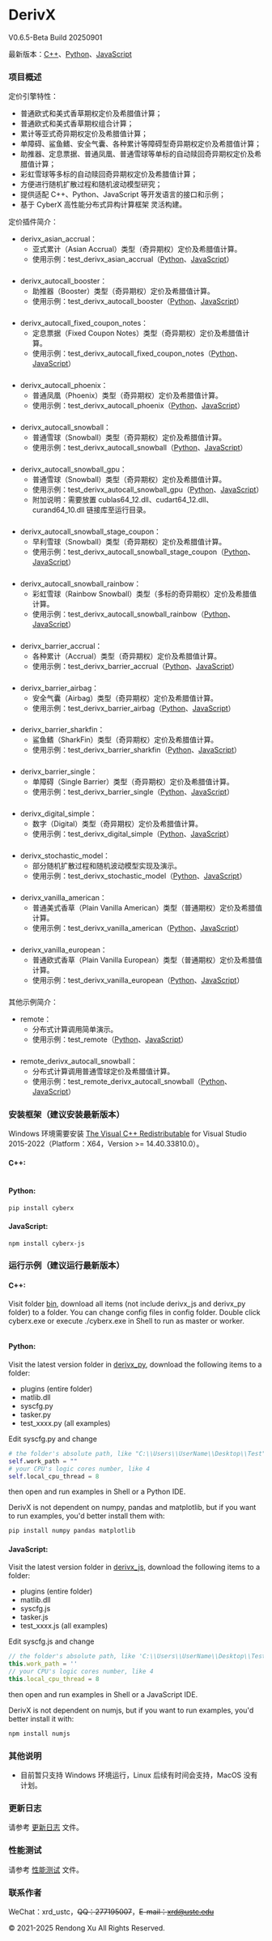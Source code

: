 # DerivX
V0.6.5-Beta Build 20250901

最新版本：[C++](https://github.com/universal-exchange/derivx/tree/main/exe/windows/bin)、[Python](https://github.com/universal-exchange/derivx/tree/main/exe/windows/bin/derivx_py/0.6.5)、[JavaScript](https://github.com/universal-exchange/derivx/tree/main/exe/windows/bin/derivx_js/0.6.5)

### 项目概述
定价引擎特性：
+ 普通欧式和美式香草期权定价及希腊值计算；
+ 普通欧式和美式香草期权组合计算；
+ 累计等亚式奇异期权定价及希腊值计算；
+ 单障碍、鲨鱼鳍、安全气囊、各种累计等障碍型奇异期权定价及希腊值计算；
+ 助推器、定息票据、普通凤凰、普通雪球等单标的自动赎回奇异期权定价及希腊值计算；
+ 彩虹雪球等多标的自动赎回奇异期权定价及希腊值计算；
+ 方便进行随机扩散过程和随机波动模型研究；
+ 提供适配 C++、Python、JavaScript 等开发语言的接口和示例；
+ 基于 CyberX 高性能分布式异构计算框架 灵活构建。

定价插件简介：
+ derivx_asian_accrual：
  + 亚式累计（Asian Accrual）类型（奇异期权）定价及希腊值计算。
  + 使用示例：test_derivx_asian_accrual（[Python](https://github.com/universal-exchange/derivx/tree/main/exe/windows/bin/derivx_py/0.6.5/test_derivx_asian_accrual.py)、[JavaScript](https://github.com/universal-exchange/derivx/tree/main/exe/windows/bin/derivx_js/0.6.5/test_derivx_asian_accrual.js)）
###
+ derivx_autocall_booster：
  + 助推器（Booster）类型（奇异期权）定价及希腊值计算。
  + 使用示例：test_derivx_autocall_booster（[Python](https://github.com/universal-exchange/derivx/tree/main/exe/windows/bin/derivx_py/0.6.5/test_derivx_autocall_booster.py)、[JavaScript](https://github.com/universal-exchange/derivx/tree/main/exe/windows/bin/derivx_js/0.6.5/test_derivx_autocall_booster.js)）
###
+ derivx_autocall_fixed_coupon_notes：
  + 定息票据（Fixed Coupon Notes）类型（奇异期权）定价及希腊值计算。
  + 使用示例：test_derivx_autocall_fixed_coupon_notes（[Python](https://github.com/universal-exchange/derivx/tree/main/exe/windows/bin/derivx_py/0.6.5/test_derivx_autocall_fixed_coupon_notes.py)、[JavaScript](https://github.com/universal-exchange/derivx/tree/main/exe/windows/bin/derivx_js/0.6.5/test_derivx_autocall_fixed_coupon_notes.js)）
###
+ derivx_autocall_phoenix：
  + 普通凤凰（Phoenix）类型（奇异期权）定价及希腊值计算。
  + 使用示例：test_derivx_autocall_phoenix（[Python](https://github.com/universal-exchange/derivx/tree/main/exe/windows/bin/derivx_py/0.6.5/test_derivx_autocall_phoenix.py)、[JavaScript](https://github.com/universal-exchange/derivx/tree/main/exe/windows/bin/derivx_js/0.6.5/test_derivx_autocall_phoenix.js)）
###
+ derivx_autocall_snowball：
  + 普通雪球（Snowball）类型（奇异期权）定价及希腊值计算。
  + 使用示例：test_derivx_autocall_snowball（[Python](https://github.com/universal-exchange/derivx/tree/main/exe/windows/bin/derivx_py/0.6.5/test_derivx_autocall_snowball.py)、[JavaScript](https://github.com/universal-exchange/derivx/tree/main/exe/windows/bin/derivx_js/0.6.5/test_derivx_autocall_snowball.js)）
###
+ derivx_autocall_snowball_gpu：
  + 普通雪球（Snowball）类型（奇异期权）定价及希腊值计算。
  + 使用示例：test_derivx_autocall_snowball_gpu（[Python](https://github.com/universal-exchange/derivx/tree/main/exe/windows/bin/derivx_py/0.6.5/test_derivx_autocall_snowball_gpu.py)、[JavaScript](https://github.com/universal-exchange/derivx/tree/main/exe/windows/bin/derivx_js/0.6.5/test_derivx_autocall_snowball_gpu.js)）
  + 附加说明：需要放置 cublas64_12.dll、cudart64_12.dll、curand64_10.dll 链接库至运行目录。
###
+ derivx_autocall_snowball_stage_coupon：
  + 早利雪球（Snowball）类型（奇异期权）定价及希腊值计算。
  + 使用示例：test_derivx_autocall_snowball_stage_coupon（[Python](https://github.com/universal-exchange/derivx/tree/main/exe/windows/bin/derivx_py/0.6.5/test_derivx_autocall_snowball_stage_coupon.py)、[JavaScript](https://github.com/universal-exchange/derivx/tree/main/exe/windows/bin/derivx_js/0.6.5/test_derivx_autocall_snowball_stage_coupon.js)）
###
+ derivx_autocall_snowball_rainbow：
  + 彩虹雪球（Rainbow Snowball）类型（多标的奇异期权）定价及希腊值计算。
  + 使用示例：test_derivx_autocall_snowball_rainbow（[Python](https://github.com/universal-exchange/derivx/tree/main/exe/windows/bin/derivx_py/0.6.5/test_derivx_autocall_snowball_rainbow.py)、[JavaScript](https://github.com/universal-exchange/derivx/tree/main/exe/windows/bin/derivx_js/0.6.5/test_derivx_autocall_snowball_rainbow.js)）
###
+ derivx_barrier_accrual：
  + 各种累计（Accrual）类型（奇异期权）定价及希腊值计算。
  + 使用示例：test_derivx_barrier_accrual（[Python](https://github.com/universal-exchange/derivx/tree/main/exe/windows/bin/derivx_py/0.6.5/test_derivx_barrier_accrual.py)、[JavaScript](https://github.com/universal-exchange/derivx/tree/main/exe/windows/bin/derivx_js/0.6.5/test_derivx_barrier_accrual.js)）
###
+ derivx_barrier_airbag：
  + 安全气囊（Airbag）类型（奇异期权）定价及希腊值计算。
  + 使用示例：test_derivx_barrier_airbag（[Python](https://github.com/universal-exchange/derivx/tree/main/exe/windows/bin/derivx_py/0.6.5/test_derivx_barrier_airbag.py)、[JavaScript](https://github.com/universal-exchange/derivx/tree/main/exe/windows/bin/derivx_js/0.6.5/test_derivx_barrier_airbag.js)）
###
+ derivx_barrier_sharkfin：
  + 鲨鱼鳍（SharkFin）类型（奇异期权）定价及希腊值计算。
  + 使用示例：test_derivx_barrier_sharkfin（[Python](https://github.com/universal-exchange/derivx/tree/main/exe/windows/bin/derivx_py/0.6.5/test_derivx_barrier_sharkfin.py)、[JavaScript](https://github.com/universal-exchange/derivx/tree/main/exe/windows/bin/derivx_js/0.6.5/test_derivx_barrier_sharkfin.js)）
###
+ derivx_barrier_single：
  + 单障碍（Single Barrier）类型（奇异期权）定价及希腊值计算。
  + 使用示例：test_derivx_barrier_single（[Python](https://github.com/universal-exchange/derivx/tree/main/exe/windows/bin/derivx_py/0.6.5/test_derivx_barrier_single.py)、[JavaScript](https://github.com/universal-exchange/derivx/tree/main/exe/windows/bin/derivx_js/0.6.5/test_derivx_barrier_single.js)）
###
+ derivx_digital_simple：
  + 数字（Digital）类型（奇异期权）定价及希腊值计算。
  + 使用示例：test_derivx_digital_simple（[Python](https://github.com/universal-exchange/derivx/tree/main/exe/windows/bin/derivx_py/0.6.5/test_derivx_digital_simple.py)、[JavaScript](https://github.com/universal-exchange/derivx/tree/main/exe/windows/bin/derivx_js/0.6.5/test_derivx_digital_simple.js)）
###
+ derivx_stochastic_model：
  + 部分随机扩散过程和随机波动模型实现及演示。
  + 使用示例：test_derivx_stochastic_model（[Python](https://github.com/universal-exchange/derivx/tree/main/exe/windows/bin/derivx_py/0.6.5/test_derivx_stochastic_model.py)、[JavaScript](https://github.com/universal-exchange/derivx/tree/main/exe/windows/bin/derivx_js/0.6.5/test_derivx_stochastic_model.js)）
###
+ derivx_vanilla_american：
  + 普通美式香草（Plain Vanilla American）类型（普通期权）定价及希腊值计算。
  + 使用示例：test_derivx_vanilla_american（[Python](https://github.com/universal-exchange/derivx/tree/main/exe/windows/bin/derivx_py/0.6.5/test_derivx_vanilla_american.py)、[JavaScript](https://github.com/universal-exchange/derivx/tree/main/exe/windows/bin/derivx_js/0.6.5/test_derivx_vanilla_american.js)）
###
+ derivx_vanilla_european：
  + 普通欧式香草（Plain Vanilla European）类型（普通期权）定价及希腊值计算。
  + 使用示例：test_derivx_vanilla_european（[Python](https://github.com/universal-exchange/derivx/tree/main/exe/windows/bin/derivx_py/0.6.5/test_derivx_vanilla_european.py)、[JavaScript](https://github.com/universal-exchange/derivx/tree/main/exe/windows/bin/derivx_js/0.6.5/test_derivx_vanilla_european.js)）
###

其他示例简介：
+ remote：
  + 分布式计算调用简单演示。
  + 使用示例：test_remote（[Python](https://github.com/universal-exchange/derivx/tree/main/exe/windows/bin/derivx_py/0.6.5/test_remote.py)、[JavaScript](https://github.com/universal-exchange/derivx/tree/main/exe/windows/bin/derivx_js/0.6.5/test_remote.js)）
###
+ remote_derivx_autocall_snowball：
  + 分布式计算调用普通雪球定价及希腊值计算。
  + 使用示例：test_remote_derivx_autocall_snowball（[Python](https://github.com/universal-exchange/derivx/tree/main/exe/windows/bin/derivx_py/0.6.5/test_remote_derivx_autocall_snowball.py)、[JavaScript](https://github.com/universal-exchange/derivx/tree/main/exe/windows/bin/derivx_js/0.6.5/test_remote_derivx_autocall_snowball.js)）
###

### 安装框架（建议安装最新版本）
Windows 环境需要安装 [The Visual C++ Redistributable](https://learn.microsoft.com/en-us/cpp/windows/latest-supported-vc-redist?view=msvc-170) for Visual Studio 2015-2022（Platform：X64，Version >= 14.40.33810.0）。

#### C++:
```bash
```

#### Python:
```bash
pip install cyberx
```

#### JavaScript:
```bash
npm install cyberx-js
```

### 运行示例（建议运行最新版本）
#### C++:
Visit folder [bin](https://github.com/universal-exchange/derivx/tree/main/exe/windows/bin), download all items (not include derivx_js and derivx_py folder) to a folder.
You can change config files in config folder.
Double click cyberx.exe or execute ./cyberx.exe in Shell to run as master or worker.
```c++

```

#### Python:
Visit the latest version folder in [derivx_py](https://github.com/universal-exchange/derivx/tree/main/exe/windows/bin/derivx_py), download the following items to a folder:

+ plugins (entire folder)
+ matlib.dll
+ syscfg.py
+ tasker.py
+ test_xxxx.py (all examples)

Edit syscfg.py and change 
```python
# the folder's absolute path, like "C:\\Users\\UserName\\Desktop\\Test"
self.work_path = ""
# your CPU's logic cores number, like 4
self.local_cpu_thread = 8
```
then open and run examples in Shell or a Python IDE.

DerivX is not dependent on numpy, pandas and matplotlib, but if you want to run examples, you'd better install them with:
```bash
pip install numpy pandas matplotlib
```

#### JavaScript:
Visit the latest version folder in [derivx_js](https://github.com/universal-exchange/derivx/tree/main/exe/windows/bin/derivx_js), download the following items to a folder:

+ plugins (entire folder)
+ matlib.dll
+ syscfg.js
+ tasker.js
+ test_xxxx.js (all examples)

Edit syscfg.js and change 
```javascript
// the folder's absolute path, like 'C:\\Users\\UserName\\Desktop\\Test'
this.work_path = ''
// your CPU's logic cores number, like 4
this.local_cpu_thread = 8
```
then open and run examples in Shell or a JavaScript IDE.

DerivX is not dependent on numjs, but if you want to run examples, you'd better install it with:
```bash
npm install numjs
```

### 其他说明
+ 目前暂只支持 Windows 环境运行，Linux 后续有时间会支持，MacOS 没有计划。

### 更新日志
请参考 [更新日志](https://github.com/universal-exchange/derivx/blob/main/changes.txt) 文件。

### 性能测试
请参考 [性能测试](https://github.com/universal-exchange/derivx/blob/main/benchmark/benchmark_0.4.5.md) 文件。

### 联系作者
WeChat：xrd_ustc，~~QQ：277195007~~，~~E-mail：xrd@ustc.edu~~

© 2021-2025 Rendong Xu All Rights Reserved.
